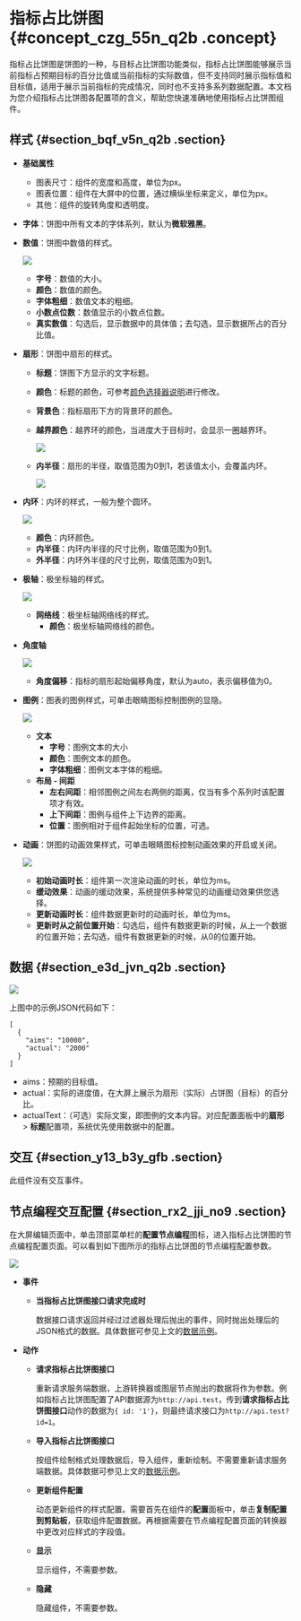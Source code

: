# 指标占比饼图 {#concept_czg_55n_q2b .concept}

指标占比饼图是饼图的一种，与目标占比饼图功能类似，指标占比饼图能够展示当前指标占预期目标的百分比值或当前指标的实际数值，但不支持同时展示指标值和目标值，适用于展示当前指标的完成情况，同时也不支持多系列数据配置。本文档为您介绍指标占比饼图各配置项的含义，帮助您快速准确地使用指标占比饼图组件。

## 样式 {#section_bqf_v5n_q2b .section}

-   **基础属性** 

    -   图表尺寸：组件的宽度和高度，单位为px。
    -   图表位置：组件在大屏中的位置，通过横纵坐标来定义，单位为px。
    -   其他：组件的旋转角度和透明度。

-   **字体**：饼图中所有文本的字体系列，默认为**微软雅黑**。
-   **数值**：饼图中数值的样式。

    ![](http://static-aliyun-doc.oss-cn-hangzhou.aliyuncs.com/assets/img/16974/15607571659468_zh-CN.png)

    -   **字号**：数值的大小。
    -   **颜色**：数值的颜色。
    -   **字体粗细**：数值文本的粗细。
    -   **小数点位数**：数值显示的小数点位数。
    -   **真实数值**：勾选后，显示数据中的具体值；去勾选，显示数据所占的百分比值。
-   **扇形**：饼图中扇形的样式。
    -   **标题**：饼图下方显示的文字标题。

    -   **颜色**：标题的颜色，可参考[颜色选择器说明](cn.zh-CN/用户指南/组件指南/配置项说明.md#section_kdw_vj4_t2b)进行修改。
    -   **背景色**：指标扇形下方的背景环的颜色。

    -   **越界颜色**：越界环的颜色，当进度大于目标时，会显示一圈越界环。

        ![](http://static-aliyun-doc.oss-cn-hangzhou.aliyuncs.com/assets/img/16974/15607571669475_zh-CN.png)

    -   **内半径**：扇形的半径，取值范围为0到1，若该值太小，会覆盖内环。

        ![](http://static-aliyun-doc.oss-cn-hangzhou.aliyuncs.com/assets/img/16974/15607571669476_zh-CN.png)

-   **内环**：内环的样式，一般为整个圆环。

    ![](http://static-aliyun-doc.oss-cn-hangzhou.aliyuncs.com/assets/img/16974/15607571669477_zh-CN.png)

    -   **颜色**：内环颜色。
    -   **内半径**：内环内半径的尺寸比例，取值范围为0到1。
    -   **外半径**：内环外半径的尺寸比例，取值范围为0到1。
-   **极轴**：极坐标轴的样式。

    ![](http://static-aliyun-doc.oss-cn-hangzhou.aliyuncs.com/assets/img/16974/15607571669479_zh-CN.png)

    -   **网络线**：极坐标轴网络线的样式。
        -   **颜色**：极坐标轴网络线的颜色。
-   **角度轴**

    ![](http://static-aliyun-doc.oss-cn-hangzhou.aliyuncs.com/assets/img/16974/15607571679480_zh-CN.png)

    -   **角度偏移**：指标的扇形起始偏移角度，默认为auto，表示偏移值为0。
-   **图例**：图表的图例样式，可单击眼睛图标控制图例的显隐。

    ![](http://static-aliyun-doc.oss-cn-hangzhou.aliyuncs.com/assets/img/16974/15607571679481_zh-CN.png)

    -   **文本** 
        -   **字号**：图例文本的大小
        -   **颜色**：图例文本的颜色。
        -   **字体粗细**：图例文本字体的粗细。
    -   **布局 - 间距** 
        -   **左右间距**：相邻图例之间左右两侧的距离，仅当有多个系列时该配置项才有效。
        -   **上下间距**：图例与组件上下边界的距离。
        -   **位置**：图例相对于组件起始坐标的位置，可选。
-   **动画**：饼图的动画效果样式，可单击眼睛图标控制动画效果的开启或关闭。

    ![](http://static-aliyun-doc.oss-cn-hangzhou.aliyuncs.com/assets/img/16974/156075716714379_zh-CN.png)

    -   **初始动画时长**：组件第一次渲染动画的时长，单位为ms。
    -   **缓动效果**：动画的缓动效果，系统提供多种常见的动画缓动效果供您选择。
    -   **更新动画时长**：组件数据更新时的动画时长，单位为ms。
    -   **更新时从之前位置开始**：勾选后，组件有数据更新的时候，从上一个数据的位置开始；去勾选，组件有数据更新的时候，从0的位置开始。

## 数据 {#section_e3d_jvn_q2b .section}

![](http://static-aliyun-doc.oss-cn-hangzhou.aliyuncs.com/assets/img/16974/15607571679483_zh-CN.png)

上图中的示例JSON代码如下：

``` {#codeblock_ree_trc_n4d}
[
  {
    "aims": "10000",
    "actual": "2000"
  }
]
```

-   aims：预期的目标值。
-   actual：实际的进度值，在大屏上展示为扇形（实际）占饼图（目标）的百分比。
-   actualText：（可选）实际文案，即图例的文本内容。对应配置面板中的**扇形** \> **标题**配置项，系统优先使用数据中的配置。

## 交互 {#section_y13_b3y_gfb .section}

此组件没有交互事件。

## 节点编程交互配置 {#section_rx2_jji_no9 .section}

在大屏编辑页面中，单击顶部菜单栏的**配置节点编程**图标，进入指标占比饼图的节点编程配置页面。可以看到如下图所示的指标占比饼图的节点编程配置参数。

![](http://static-aliyun-doc.oss-cn-hangzhou.aliyuncs.com/assets/img/16974/156075716849138_zh-CN.png)

-   **事件** 
    -   **当指标占比饼图接口请求完成时** 

        数据接口请求返回并经过过滤器处理后抛出的事件，同时抛出处理后的JSON格式的数据。具体数据可参见上文的[数据示例](#section_atz_kyr_q2b)。

-   **动作** 
    -   **请求指标占比饼图接口** 

        重新请求服务端数据，上游转换器或图层节点抛出的数据将作为参数。例如指标占比饼图配置了API数据源为`http://api.test`，传到**请求指标占比饼图接口**动作的数据为`{ id: '1'}`，则最终请求接口为`http://api.test?id=1`。

    -   **导入指标占比饼图接口** 

        按组件绘制格式处理数据后，导入组件，重新绘制。不需要重新请求服务端数据。具体数据可参见上文的[数据示例](#section_atz_kyr_q2b)。

    -   **更新组件配置** 

        动态更新组件的样式配置。需要首先在组件的**配置**面板中，单击**复制配置到剪贴板**，获取组件配置数据。再根据需要在节点编程配置页面的转换器中更改对应样式的字段值。

    -   **显示** 

        显示组件，不需要参数。

    -   **隐藏** 

        隐藏组件，不需要参数。


